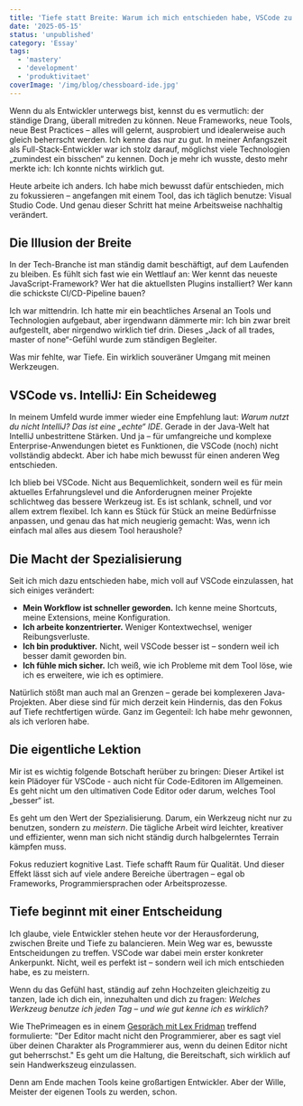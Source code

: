 ```yaml
---
title: 'Tiefe statt Breite: Warum ich mich entschieden habe, VSCode zu meistern'
date: '2025-05-15'
status: 'unpublished'
category: 'Essay'
tags:
  - 'mastery'
  - 'development'
  - 'produktivitaet'
coverImage: '/img/blog/chessboard-ide.jpg'
---
```


Wenn du als Entwickler unterwegs bist, kennst du es vermutlich: der ständige Drang, überall mitreden zu können. Neue Frameworks, neue Tools, neue Best Practices – alles will gelernt, ausprobiert und idealerweise auch gleich beherrscht werden. Ich kenne das nur zu gut. In meiner Anfangszeit als Full-Stack-Entwickler war ich stolz darauf, möglichst viele Technologien „zumindest ein bisschen“ zu kennen. Doch je mehr ich wusste, desto mehr merkte ich: Ich konnte nichts wirklich gut.

Heute arbeite ich anders. Ich habe mich bewusst dafür entschieden, mich zu fokussieren – angefangen mit einem Tool, das ich täglich benutze: Visual Studio Code. Und genau dieser Schritt hat meine Arbeitsweise nachhaltig verändert.

## Die Illusion der Breite

In der Tech-Branche ist man ständig damit beschäftigt, auf dem Laufenden zu bleiben. Es fühlt sich fast wie ein Wettlauf an: Wer kennt das neueste JavaScript-Framework? Wer hat die aktuellsten Plugins installiert? Wer kann die schickste CI/CD-Pipeline bauen?

Ich war mittendrin. Ich hatte mir ein beachtliches Arsenal an Tools und Technologien aufgebaut, aber irgendwann dämmerte mir: Ich bin zwar breit aufgestellt, aber nirgendwo wirklich tief drin. Dieses „Jack of all trades, master of none“-Gefühl wurde zum ständigen Begleiter.

Was mir fehlte, war Tiefe. Ein wirklich souveräner Umgang mit meinen Werkzeugen.

## VSCode vs. IntelliJ: Ein Scheideweg

In meinem Umfeld wurde immer wieder eine Empfehlung laut: _Warum nutzt du nicht IntelliJ? Das ist eine „echte“ IDE_. Gerade in der Java-Welt hat IntelliJ unbestrittene Stärken. Und ja – für umfangreiche und komplexe Enterprise-Anwendungen bietet es Funktionen, die VSCode (noch) nicht vollständig abdeckt. Aber ich habe mich bewusst für einen anderen Weg entschieden.

Ich blieb bei VSCode. Nicht aus Bequemlichkeit, sondern weil es für mein aktuelles Erfahrungslevel und die Anforderugnen meiner Projekte schlichtweg das bessere Werkzeug ist. Es ist schlank, schnell, und vor allem extrem flexibel. Ich kann es Stück für Stück an meine Bedürfnisse anpassen, und genau das hat mich neugierig gemacht: Was, wenn ich einfach mal alles aus diesem Tool heraushole?

## Die Macht der Spezialisierung

Seit ich mich dazu entschieden habe, mich voll auf VSCode einzulassen, hat sich einiges verändert:

- **Mein Workflow ist schneller geworden.** Ich kenne meine Shortcuts, meine Extensions, meine Konfiguration.
- **Ich arbeite konzentrierter.** Weniger Kontextwechsel, weniger Reibungsverluste.
- **Ich bin produktiver.** Nicht, weil VSCode besser ist – sondern weil ich besser damit geworden bin.
- **Ich fühle mich sicher.** Ich weiß, wie ich Probleme mit dem Tool löse, wie ich es erweitere, wie ich es optimiere.

Natürlich stößt man auch mal an Grenzen – gerade bei komplexeren Java-Projekten. Aber diese sind für mich derzeit kein Hindernis, das den Fokus auf Tiefe rechtfertigen würde. Ganz im Gegenteil: Ich habe mehr gewonnen, als ich verloren habe.

## Die eigentliche Lektion

Mir ist es wichtig folgende Botschaft herüber zu bringen: Dieser Artikel ist kein Plädoyer für VSCode - auch nicht für Code-Editoren im Allgemeinen.  Es geht nicht um den ultimativen Code Editor oder darum, welches Tool „besser“ ist.

[comment]: <> (Vielleicht werde ich eines Tages auch ein IntelliJ- oder gar Vim-Verfechter)

Es geht um den Wert der Spezialisierung. Darum, ein Werkzeug nicht nur zu benutzen, sondern zu _meistern_. Die tägliche Arbeit wird leichter, kreativer und effizienter, wenn man sich nicht ständig durch halbgelerntes Terrain kämpfen muss.

Fokus reduziert kognitive Last. Tiefe schafft Raum für Qualität. Und dieser Effekt lässt sich auf viele andere Bereiche übertragen – egal ob Frameworks, Programmiersprachen oder Arbeitsprozesse.

## Tiefe beginnt mit einer Entscheidung

Ich glaube, viele Entwickler stehen heute vor der Herausforderung, zwischen Breite und Tiefe zu balancieren. Mein Weg war es, bewusste Entscheidungen zu treffen. VSCode war dabei mein erster konkreter Ankerpunkt. Nicht, weil es perfekt ist – sondern weil ich mich entschieden habe, es zu meistern.

Wenn du das Gefühl hast, ständig auf zehn Hochzeiten gleichzeitig zu tanzen, lade ich dich ein, innezuhalten und dich zu fragen: _Welches Werkzeug benutze ich jeden Tag – und wie gut kenne ich es wirklich?_

Wie ThePrimeagen es in einem [Gespräch mit Lex Fridman](https://youtu.be/PkbjvbjLAug?si=2SURaCFveqWr1EwJ&t=589) treffend formulierte: "Der Editor macht nicht den Programmierer, aber es sagt viel über deinen Charakter als Programmierer aus, wenn du deinen Editor nicht gut beherrschst." Es geht um die Haltung, die Bereitschaft, sich wirklich auf sein Handwerkszeug einzulassen.

Denn am Ende machen Tools keine großartigen Entwickler. Aber der Wille, Meister der eigenen Tools zu werden, schon.
